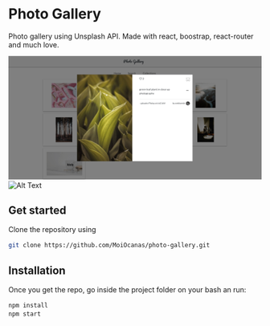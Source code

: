 # Photo Gallery
Photo gallery using Unsplash API. Made with react, boostrap, react-router and much love.

![GitHub Logo](/public/gallery-image.png)
![Alt Text](url)

## Get started

Clone the repository using

```bash
git clone https://github.com/MoiOcanas/photo-gallery.git
```

## Installation

Once you get the repo, go inside the project folder on your bash an run:

```bash
npm install
npm start
```